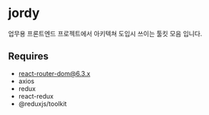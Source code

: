 # jordy

업무용 프론트엔드 프로젝트에서 아키텍쳐 도입시 쓰이는 툴킷 모음 입니다.

## Requires
- react-router-dom@6.3.x
- axios
- redux
- react-redux
- @reduxjs/toolkit
